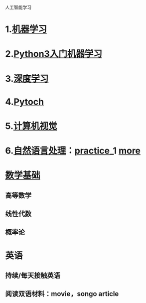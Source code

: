 人工智能学习

# 1.[机器学习](https://www.bilibili.com/video/BV164411b7dx)

# 2.[Python3入门机器学习](https://coding.imooc.com/learn/list/169.html)

# 3.[深度学习](https://www.coursera.org/specializations/deep-learning?) 

# 4.[Pytoch](https://www.bilibili.com/video/BV12741177Cu)

# 5.[计算机视觉](https://www.bilibili.com/video/BV1nJ411z7fe)

# 6.[自然语言处理](https://www.bilibili.com/video/BV1pt411h7aT)：[practice](https://www.lanqiao.cn/courses/1208)_1   [more](https://www.lanqiao.cn/courses/861)

# [数学基础](https://www.bilibili.com/video/BV1Qz411B7NY)

## 高等数学

## 线性代数

## 概率论

#  英语

##  持续/每天接触英语

## 阅读双语材料：movie，songo article

# 

# 

# 

# 

# 

# 



